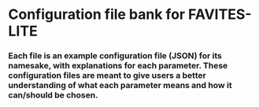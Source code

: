 # Configuration file bank for FAVITES-LITE
### Each file is an example configuration file (JSON) for its namesake, with explanations for each parameter. These configuration files are meant to give users a better understanding of what each parameter means and how it can/should be chosen. 
